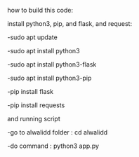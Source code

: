 how to build this code:

install python3, pip, and flask, and request:

-sudo apt update

-sudo apt install python3

-sudo apt install python3-flask

-sudo apt install python3-pip

-pip install flask

-pip install requests

and running script

-go to alwalidd folder : cd alwalidd

-do command : python3 app.py
